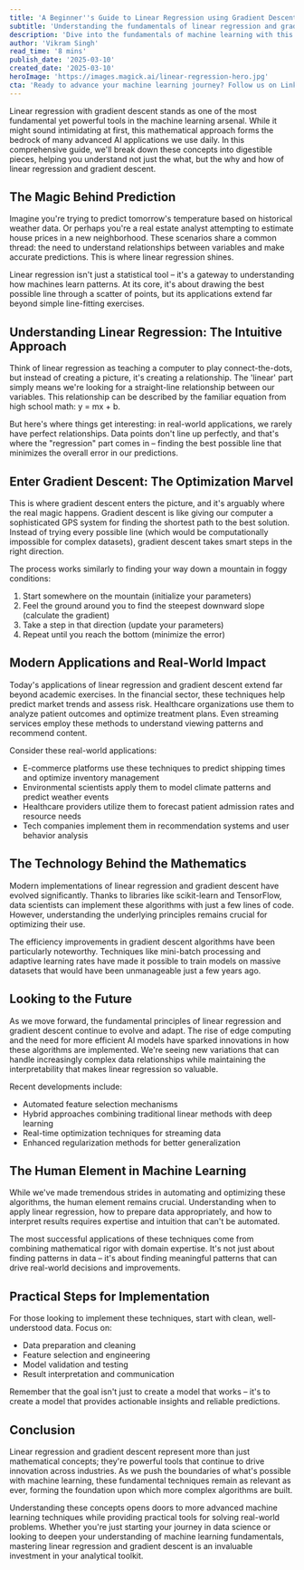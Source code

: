 ```yaml
---
title: 'A Beginner''s Guide to Linear Regression using Gradient Descent: Demystifying the Foundation of Machine Learning'
subtitle: 'Understanding the fundamentals of linear regression and gradient descent in machine learning'
description: 'Dive into the fundamentals of machine learning with this comprehensive guide to linear regression and gradient descent. Learn how these powerful tools form the foundation of modern AI applications, from weather prediction to market analysis. Discover practical implementations and real-world applications while understanding the mathematical concepts in an intuitive way.'
author: 'Vikram Singh'
read_time: '8 mins'
publish_date: '2025-03-10'
created_date: '2025-03-10'
heroImage: 'https://images.magick.ai/linear-regression-hero.jpg'
cta: 'Ready to advance your machine learning journey? Follow us on LinkedIn for more in-depth technical insights and stay updated on the latest developments in AI and data science.'
---
```


Linear regression with gradient descent stands as one of the most fundamental yet powerful tools in the machine learning arsenal. While it might sound intimidating at first, this mathematical approach forms the bedrock of many advanced AI applications we use daily. In this comprehensive guide, we'll break down these concepts into digestible pieces, helping you understand not just the what, but the why and how of linear regression and gradient descent.

## The Magic Behind Prediction

Imagine you're trying to predict tomorrow's temperature based on historical weather data. Or perhaps you're a real estate analyst attempting to estimate house prices in a new neighborhood. These scenarios share a common thread: the need to understand relationships between variables and make accurate predictions. This is where linear regression shines.

Linear regression isn't just a statistical tool – it's a gateway to understanding how machines learn patterns. At its core, it's about drawing the best possible line through a scatter of points, but its applications extend far beyond simple line-fitting exercises.

## Understanding Linear Regression: The Intuitive Approach

Think of linear regression as teaching a computer to play connect-the-dots, but instead of creating a picture, it's creating a relationship. The 'linear' part simply means we're looking for a straight-line relationship between our variables. This relationship can be described by the familiar equation from high school math: y = mx + b.

But here's where things get interesting: in real-world applications, we rarely have perfect relationships. Data points don't line up perfectly, and that's where the "regression" part comes in – finding the best possible line that minimizes the overall error in our predictions.

## Enter Gradient Descent: The Optimization Marvel

This is where gradient descent enters the picture, and it's arguably where the real magic happens. Gradient descent is like giving our computer a sophisticated GPS system for finding the shortest path to the best solution. Instead of trying every possible line (which would be computationally impossible for complex datasets), gradient descent takes smart steps in the right direction.

The process works similarly to finding your way down a mountain in foggy conditions:

1. Start somewhere on the mountain (initialize your parameters)
2. Feel the ground around you to find the steepest downward slope (calculate the gradient)
3. Take a step in that direction (update your parameters)
4. Repeat until you reach the bottom (minimize the error)

## Modern Applications and Real-World Impact

Today's applications of linear regression and gradient descent extend far beyond academic exercises. In the financial sector, these techniques help predict market trends and assess risk. Healthcare organizations use them to analyze patient outcomes and optimize treatment plans. Even streaming services employ these methods to understand viewing patterns and recommend content.

Consider these real-world applications:

- E-commerce platforms use these techniques to predict shipping times and optimize inventory management
- Environmental scientists apply them to model climate patterns and predict weather events
- Healthcare providers utilize them to forecast patient admission rates and resource needs
- Tech companies implement them in recommendation systems and user behavior analysis

## The Technology Behind the Mathematics

Modern implementations of linear regression and gradient descent have evolved significantly. Thanks to libraries like scikit-learn and TensorFlow, data scientists can implement these algorithms with just a few lines of code. However, understanding the underlying principles remains crucial for optimizing their use.

The efficiency improvements in gradient descent algorithms have been particularly noteworthy. Techniques like mini-batch processing and adaptive learning rates have made it possible to train models on massive datasets that would have been unmanageable just a few years ago.

## Looking to the Future

As we move forward, the fundamental principles of linear regression and gradient descent continue to evolve and adapt. The rise of edge computing and the need for more efficient AI models have sparked innovations in how these algorithms are implemented. We're seeing new variations that can handle increasingly complex data relationships while maintaining the interpretability that makes linear regression so valuable.

Recent developments include:

- Automated feature selection mechanisms
- Hybrid approaches combining traditional linear methods with deep learning
- Real-time optimization techniques for streaming data
- Enhanced regularization methods for better generalization

## The Human Element in Machine Learning

While we've made tremendous strides in automating and optimizing these algorithms, the human element remains crucial. Understanding when to apply linear regression, how to prepare data appropriately, and how to interpret results requires expertise and intuition that can't be automated.

The most successful applications of these techniques come from combining mathematical rigor with domain expertise. It's not just about finding patterns in data – it's about finding meaningful patterns that can drive real-world decisions and improvements.

## Practical Steps for Implementation

For those looking to implement these techniques, start with clean, well-understood data. Focus on:

- Data preparation and cleaning
- Feature selection and engineering
- Model validation and testing
- Result interpretation and communication

Remember that the goal isn't just to create a model that works – it's to create a model that provides actionable insights and reliable predictions.

## Conclusion

Linear regression and gradient descent represent more than just mathematical concepts; they're powerful tools that continue to drive innovation across industries. As we push the boundaries of what's possible with machine learning, these fundamental techniques remain as relevant as ever, forming the foundation upon which more complex algorithms are built.

Understanding these concepts opens doors to more advanced machine learning techniques while providing practical tools for solving real-world problems. Whether you're just starting your journey in data science or looking to deepen your understanding of machine learning fundamentals, mastering linear regression and gradient descent is an invaluable investment in your analytical toolkit.